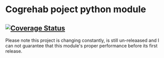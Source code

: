 Cogrehab poject python module
=============================

[![Coverage Status](https://coveralls.io/repos/armaneshaghi/cogrehab/badge.png)](https://coveralls.io/r/armaneshaghi/cogrehab)
------
Please note this project is changing constantly, is still un-releaased and I can not guarantee 
that this module's proper performance before its first release. 

